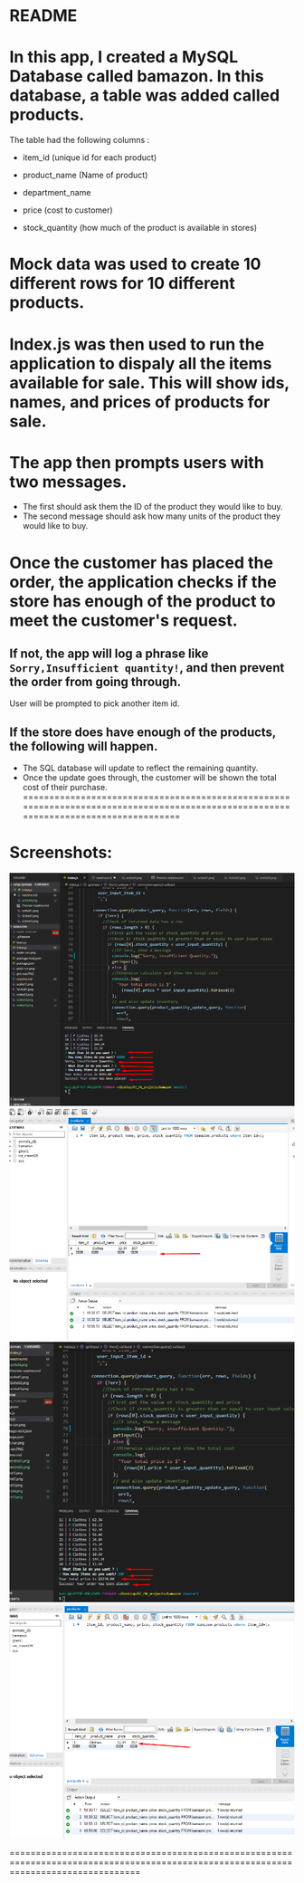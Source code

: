 # README
# In this app, I created a MySQL Database called **bamazon**.  In this database, a table was added called **products**.
  The table had the following columns :
   * item_id (unique id for each product)

   * product_name (Name of product)

   * department_name

   * price (cost to customer)

   * stock_quantity (how much of the product is available in stores)

# Mock data was used to create 10 different rows for 10 different products.

# Index.js was then used to run the application to dispaly all the items available for sale.  This will show ids, names, and prices of products for sale.

# The app then prompts users with two messages.

   * The first should ask them the ID of the product they would like to buy.
   * The second message should ask how many units of the product they would like to buy.
   
# Once the customer has placed the order, the  application  checks if the store has enough of the product to meet the customer's request.

## If not, the app will log a phrase like `Sorry,Insufficient quantity!`, and then prevent the order from going through.
   User will be prompted to pick another item id.

 ## If the store does have enough of the products, the following will happen.
   * The SQL database will update to reflect the remaining quantity.
   * Once the update goes through, the customer will be shown the total cost of their purchase.
====================================================================================================================================

# Screenshots:
![screenshot of items and user prompts](./Screenshot1.png)
![Screenshot showing sql editor inventory update](./Screenshot2.png)
![screenshot showing another user transaction](./Screenshot3.png)
![screenshot showing inventory update again on product](./Screenshot4.png)

=====================================================================================================================================